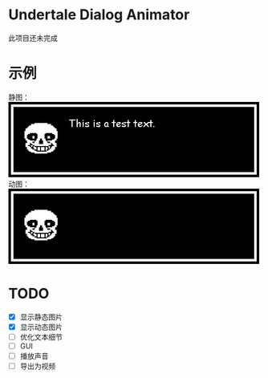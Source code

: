 # Undertale Dialog Animator
此项目还未完成  

# 示例  
静图：
![静态演示](https://raw.githubusercontent.com/XcantloadX/animated-undertale-dialog-creator/master/example.png)
动图：
![动态演示](https://raw.githubusercontent.com/XcantloadX/animated-undertale-dialog-creator/master/example_animation.gif)

# TODO
- [x] 显示静态图片
- [x] 显示动态图片
- [ ] 优化文本细节
- [ ] GUI
- [ ] 播放声音
- [ ] 导出为视频
